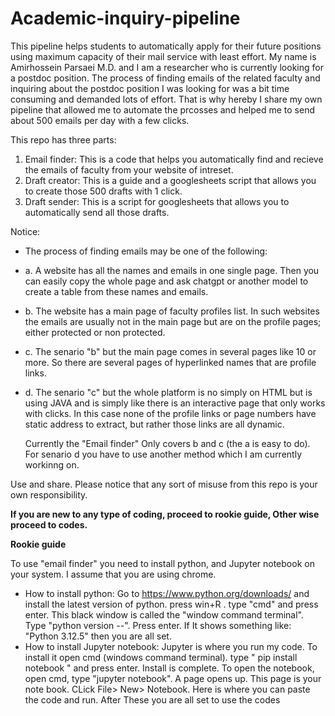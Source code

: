 # Academic-inquiry-pipeline

This pipeline helps students to automatically apply for their future positions using maximum capacity of their mail service with least effort.
My name is Amirhossein Parsaei M.D. and I am a researcher who is currently looking for a postdoc position. 
The process of finding emails of the related faculty and inquiring about the postdoc position I was looking for was a bit time consuming and demanded lots of effort.
That is why hereby I share my own pipeline that allowed me to automate the prcosses and helped me to send about 500 emails per day with a few clicks.

This repo has three parts:
  1. Email finder: This is a code that helps you automatically find and recieve the emails of faculty from your website of intreset.
  2. Draft creator: This is a guide and a googlesheets script that allows you to create those 500 drafts with 1 click.
  3. Draft sender: This is a script for googlesheets that allows you to automatically send all those drafts.

Notice:
- The process of finding emails may be one of the following:
- a. A website has all the names and emails in one single page. Then you can easily copy the whole page and ask chatgpt or another model to create a table from these names and emails.
- b. The website has a main page of faculty profiles list. In such websites the emails are usually not in the main page but are on the profile pages; either protected or non protected.
- c. The senario "b" but the main page comes in several pages like 10 or more. So there are several pages of hyperlinked names that are profile links.
- d. The senario "c" but the whole platform is no simply on HTML but is using JAVA and is simply like there is an interactive page that only works with clicks. In this case none of the profile links or page numbers have static address to extract, but rather those links are all dynamic.

  Currently the "Email finder" Only covers b and c (the a is easy to do). For senario d you have to use another method which I am currently workinng on.
  
Use and share. Please notice that any sort of misuse from this repo is your own responsibility.

**If you are new to any type of coding, proceed to rookie guide, Other wise proceed to codes.**


**Rookie guide**

To use "email finder" you need to install python, and Jupyter notebook on your system. I assume that you are using chrome.

  - How to install python:
Go to https://www.python.org/downloads/ and install the latest version of python.
press win+R . type "cmd" and press enter. This black window is called the "window command terminal". 
Type "python version --". Press enter. If It shows something like: "Python 3.12.5" then you are all set.
-  How to install Jupyter notebook:
Jupyter is where you run my code. To install it open cmd (windows command terminal). 
type " pip install notebook " and press enter. Install is complete. 
To open the notebook, open cmd, type "jupyter notebook". A page opens up.
This page is your note book. CLick File> New> Notebook.
Here is where you can paste the code and run.
After These you are all set to use the codes
